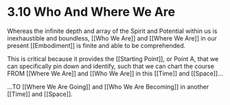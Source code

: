 # 3.10 Who And Where We Are 

Whereas the infinite depth and array of the Spirit and Potential within us is inexhaustible and boundless, [[Who We Are]] and [[Where We Are]] in our present [[Embodiment]] is finite and able to be comprehended. 

This is critical because it provides the [[Starting Point]], or Point A, that we can specifically pin down and identify, such that we can chart the course FROM [[Where We Are]] and [[Who We Are]] in this [[Time]] and [[Space]]... 

...TO [[Where We Are Going]] and [[Who We Are Becoming]] in another [[Time]] and [[Space]]. 

